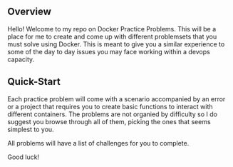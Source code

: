 ## Overview

Hello! Welcome to my repo on Docker Practice Problems. This will be a place for me to create and come up with different problemsets that you must solve using Docker. This is meant to give you a similar experience to some of the day to day issues you may face working within a devops capacity.

## Quick-Start

Each practice problem will come with a scenario accompanied by an error or a project that requires you to create basic functions to interact with different containers. The problems are not organied by difficulty so I do suggest you browse through all of them, picking the ones that seems simplest to you.

All problems will have a list of challenges for you to complete.

Good luck!  
